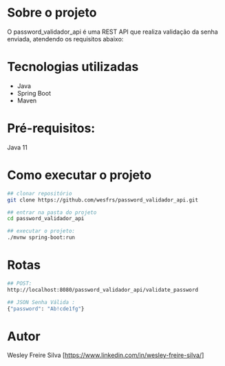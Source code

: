 # Sobre o projeto
O password_validador_api é uma REST API que realiza validação da senha enviada, atendendo os requisitos abaixo:

# Tecnologias utilizadas
- Java
- Spring Boot
- Maven

# Pré-requisitos:
Java 11

# Como executar o projeto
```bash
## clonar repositório
git clone https://github.com/wesfrs/password_validador_api.git

## entrar na pasta do projeto
cd password_validador_api

## executar o projeto:
./mvnw spring-boot:run
```

# Rotas
```bash
## POST:
http://localhost:8080/password_validador_api/validate_password

## JSON Senha Válida :
{"password": "Ab!cde1fg"}
````
# Autor
Wesley Freire Silva
[https://www.linkedin.com/in/wesley-freire-silva/]

